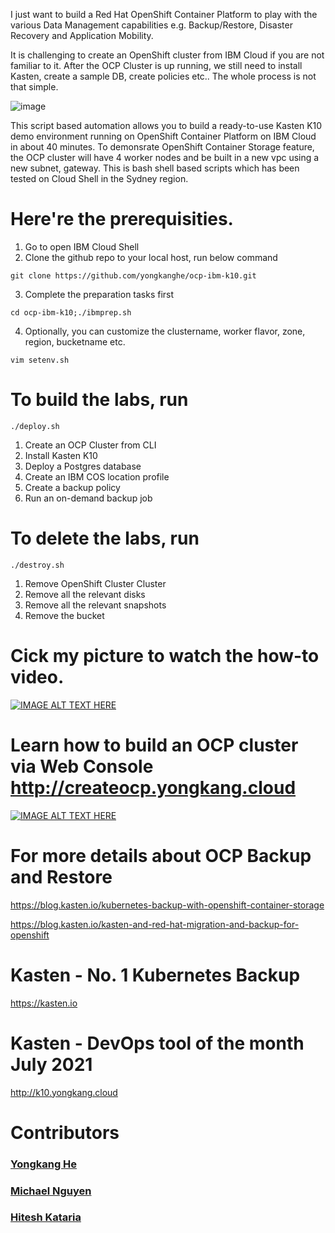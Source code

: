 I just want to build a Red Hat OpenShift Container Platform to play with the various Data Management capabilities e.g. Backup/Restore, Disaster Recovery and Application Mobility. 

It is challenging to create an OpenShift cluster from IBM Cloud if you are not familiar to it. After the OCP Cluster is up running, we still need to install Kasten, create a sample DB, create policies etc.. The whole process is not that simple.

![image](https://blog.kasten.io/hs-fs/hubfs/Partner%20Images/Red%20Hat/kasten+openshift-social.png?width=500&name=kasten+openshift-social.png)

This script based automation allows you to build a ready-to-use Kasten K10 demo environment running on OpenShift Container Platform on IBM Cloud in about 40 minutes. To demonsrate OpenShift Container Storage feature, the OCP cluster will have 4 worker nodes and be built in a new vpc using a new subnet, gateway. This is bash shell based scripts which has been tested on Cloud Shell in the Sydney region. 

# Here're the prerequisities. 
1. Go to open IBM Cloud Shell
2. Clone the github repo to your local host, run below command
````
git clone https://github.com/yongkanghe/ocp-ibm-k10.git
````
3. Complete the preparation tasks first
````
cd ocp-ibm-k10;./ibmprep.sh
````
4. Optionally, you can customize the clustername, worker flavor, zone, region, bucketname etc.
````
vim setenv.sh
````
 
# To build the labs, run 
````
./deploy.sh
````
1. Create an OCP Cluster from CLI
2. Install Kasten K10
3. Deploy a Postgres database
4. Create an IBM COS location profile
5. Create a backup policy
6. Run an on-demand backup job

# To delete the labs, run 
````
./destroy.sh
````
1. Remove OpenShift Cluster Cluster
2. Remove all the relevant disks
3. Remove all the relevant snapshots
4. Remove the bucket

# Cick my picture to watch the how-to video.
[![IMAGE ALT TEXT HERE](https://media-exp1.licdn.com/dms/image/C5622AQFAVpxHMBu7lw/feedshare-shrink_2048_1536/0/1630923993310?e=1637193600&v=beta&t=1Zq_4N_9mj4EOZdtpKb5HeXl_K7svyMK3_ADMxHbqzM)](https://www.youtube.com/watch?v=6vDEk_9cNaI)

# Learn how to build an OCP cluster via Web Console http://createocp.yongkang.cloud 
[![IMAGE ALT TEXT HERE](https://img.youtube.com/vi/FDvY9PSxgAQ/0.jpg)](https://www.youtube.com/watch?v=FDvY9PSxgAQ)

# For more details about OCP Backup and Restore
https://blog.kasten.io/kubernetes-backup-with-openshift-container-storage

https://blog.kasten.io/kasten-and-red-hat-migration-and-backup-for-openshift

# Kasten - No. 1 Kubernetes Backup
https://kasten.io 

# Kasten - DevOps tool of the month July 2021
http://k10.yongkang.cloud

# Contributors

### [Yongkang He](http://yongkang.cloud)
### [Michael Nguyen](https://www.linkedin.com/in/michael-nguyen-29811034/)
### [Hitesh Kataria](https://www.linkedin.com/in/hitesh-kataria09/)

